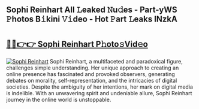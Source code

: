 ## Sophi Reinhart All 𝙻eaked 𝙽u𝚍es - Part-yWS 𝙿hotos B𝚒kini 𝚅𝚒deo - Hot 𝙿art 𝙻eaks INzkA

# <h2><a href="http://ld0n6h.urlbe.top/?page=Sophi+Reinhart">🔗🔗👉👉 Sophi Reinhart P𝚑oto𝚜Vid𝚎o</a></h2>

[![Sophi Reinhart](https://i.imgur.com/eBuTRDB.gif)](http://ld0n6h.urlbe.top/?page=Sophi+Reinhart)
Sophi Reinhart, a multifaceted and paradoxical figure, challenges simple understanding. Her unique approach to creating an online presence has fascinated and provoked observers, generating debates on morality, self-representation, and the intricacies of digital societies. Despite the ambiguity of her intentions, her mark on digital media is indelible. With an unwavering spirit and undeniable allure, Sophi Reinhart journey in the online world is unstoppable.
